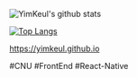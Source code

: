 

<!--
**YimKeul/YimKeul** is a ✨ _special_ ✨ repository because its `README.md` (this file) appears on your GitHub profile.

Here are some ideas to get you started:

- 🔭 I’m currently working on ...
- 🌱 I’m currently learning ...
- 👯 I’m looking to collaborate on ...
- 🤔 I’m looking for help with ...
- 💬 Ask me about ...
- 📫 How to reach me: ...
- 😄 Pronouns: ...
- ⚡ Fun fact: ...
-->
![YimKeul's github stats](https://github-readme-stats.vercel.app/api?username=YimKeul)

[![Top Langs](https://github-readme-stats.vercel.app/api/top-langs/?username=YimKeul)](https://github.com/anuraghazra/github-readme-stats)


https://yimkeul.github.io


#CNU #FrontEnd #React-Native
